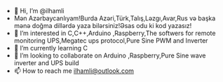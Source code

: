 - 👋 Hi, I’m @ilhamli
- Mən Azərbaycanlıyam!Burda Azəri,Türk,Talış,Ləzgı,Avar,Rus və başka mənə doğma dillərdə yaza bilərsiniz!Əsas odu ki kod yazasız!
- 👀 I’m interested in С,C++,Arduino ,Raspberry,The softwers for remote monitoring UPS,Megatec ups protocol,Pure Sine PWM and Inverter
- 🌱 I’m currently learning C
- 💞️ I’m looking to collaborate on Arduino ,Raspberry,Pure Sine wave inverter and UPS build
- 📫 How to reach me ilhamli@outlook.com

<!---
ilhamli/ilhamli is a ✨ special ✨ repository because its `README.md` (this file) appears on your GitHub profile.
You can click the Preview link to take a look at your changes.
--->
